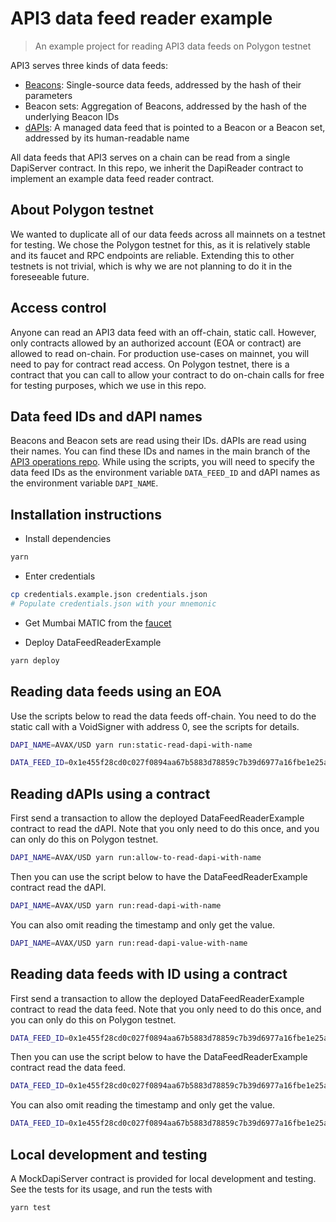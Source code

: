 # API3 data feed reader example

> An example project for reading API3 data feeds on Polygon testnet

API3 serves three kinds of data feeds:

- [Beacons](https://medium.com/api3/beacons-building-blocks-for-web3-data-connectivity-df6ad3eb5763): Single-source data
  feeds, addressed by the hash of their parameters
- Beacon sets: Aggregation of Beacons, addressed by the hash of the underlying Beacon IDs
- [dAPIs](https://medium.com/api3/dapis-apis-for-dapps-53b83f8d2493): A managed data feed that is pointed to a Beacon or
  a Beacon set, addressed by its human-readable name

All data feeds that API3 serves on a chain can be read from a single DapiServer contract. In this repo, we inherit the
DapiReader contract to implement an example data feed reader contract.

## About Polygon testnet

We wanted to duplicate all of our data feeds across all mainnets on a testnet for testing. We chose the Polygon testnet
for this, as it is relatively stable and its faucet and RPC endpoints are reliable. Extending this to other testnets is
not trivial, which is why we are not planning to do it in the foreseeable future.

## Access control

Anyone can read an API3 data feed with an off-chain, static call. However, only contracts allowed by an authorized
account (EOA or contract) are allowed to read on-chain. For production use-cases on mainnet, you will need to pay for
contract read access. On Polygon testnet, there is a contract that you can call to allow your contract to do on-chain
calls for free for testing purposes, which we use in this repo.

## Data feed IDs and dAPI names

Beacons and Beacon sets are read using their IDs. dAPIs are read using their names. You can find these IDs and names in
the main branch of the [API3 operations repo](https://github.com/api3dao/operations). While using the scripts, you will
need to specify the data feed IDs as the environment variable `DATA_FEED_ID` and dAPI names as the environment variable
`DAPI_NAME`.

## Installation instructions

- Install dependencies

```sh
yarn
```

- Enter credentials

```sh
cp credentials.example.json credentials.json
# Populate credentials.json with your mnemonic
```

- Get Mumbai MATIC from the [faucet](https://faucet.polygon.technology/)

- Deploy DataFeedReaderExample

```sh
yarn deploy
```

## Reading data feeds using an EOA

Use the scripts below to read the data feeds off-chain. You need to do the static call with a VoidSigner with address 0,
see the scripts for details.

```sh
DAPI_NAME=AVAX/USD yarn run:static-read-dapi-with-name

DATA_FEED_ID=0x1e455f28cd0c027f0894aa67b5883d78859c7b39d6977a16fbe1e25a61ab2a6c yarn run:static-read-data-feed-with-id
```

## Reading dAPIs using a contract

First send a transaction to allow the deployed DataFeedReaderExample contract to read the dAPI. Note that you only need
to do this once, and you can only do this on Polygon testnet.

```sh
DAPI_NAME=AVAX/USD yarn run:allow-to-read-dapi-with-name
```

Then you can use the script below to have the DataFeedReaderExample contract read the dAPI.

```sh
DAPI_NAME=AVAX/USD yarn run:read-dapi-with-name
```

You can also omit reading the timestamp and only get the value.

```sh
DAPI_NAME=AVAX/USD yarn run:read-dapi-value-with-name
```

## Reading data feeds with ID using a contract

First send a transaction to allow the deployed DataFeedReaderExample contract to read the data feed. Note that you only
need to do this once, and you can only do this on Polygon testnet.

```sh
DATA_FEED_ID=0x1e455f28cd0c027f0894aa67b5883d78859c7b39d6977a16fbe1e25a61ab2a6c yarn run:allow-to-read-data-feed-with-id
```

Then you can use the script below to have the DataFeedReaderExample contract read the data feed.

```sh
DATA_FEED_ID=0x1e455f28cd0c027f0894aa67b5883d78859c7b39d6977a16fbe1e25a61ab2a6c yarn run:read-data-feed-with-id
```

You can also omit reading the timestamp and only get the value.

```sh
DATA_FEED_ID=0x1e455f28cd0c027f0894aa67b5883d78859c7b39d6977a16fbe1e25a61ab2a6c yarn run:read-data-feed-value-with-id
```

## Local development and testing

A MockDapiServer contract is provided for local development and testing. See the tests for its usage, and run the tests
with

```sh
yarn test
```
